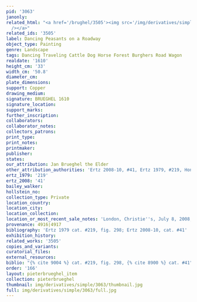 ```yaml
---
pid: '3063'
janonly: 
related_html: "<a href='/brughel/3505'><img src='/img/derivatives/simple/3505/thumbnail.jpg'
  /></a>"
related_ids: '3505'
label: Dancing Peasants on a Roadway
object_type: Painting
genre: Landscape
tags: Dancing Traveling Cattle Dog Horse Forest Burghers Road Wagon
realdate: '1610'
height_cm: '33'
width_cm: '50.8'
diameter_cm: 
plate_dimensions: 
support: Copper
drawing_medium: 
signature: BRUEGHEL 1610
signature_location: 
support_marks: 
further_inscription: 
collaborators: 
collaborator_notes: 
collectors_patrons: 
print_type: 
print_notes: 
printmaker: 
publisher: 
states: 
our_attribution: Jan Brueghel the Elder
other_attribution_authorities: 'Ertz 2008-10, #41, Ertz 1979, #219, Honig database'
ertz_1979: '219'
ertz_2008: '41'
bailey_walker: 
hollstein_no: 
collection_type: Private
location_country: 
location_city: 
location_collection: 
location_or_most_recent_sale_notes: 'London, Christie''s, July 8, 2008, inv. #29'
provenance: 4916|4917
bibliography: 'Ertz 1979 cat. #219, fig. 298; Ertz 2008-10, cat. #41'
exhibition_history: 
related_works: '3505'
copies_and_variants: 
curatorial_files: 
external_resources: 
biblio: "{% cite 9004 %} cat. #219, fig. 298, {% cite 8900 %} cat. #41"
order: '166'
layout: pieterbrueghel_item
collection: pieterbrueghel
thumbnail: img/derivatives/simple/3063/thumbnail.jpg
full: img/derivatives/simple/3063/full.jpg
---
```

